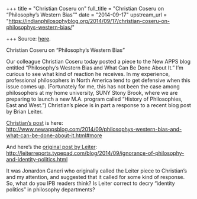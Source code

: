 +++
title = "Christian Coseru on"
full_title = "Christian Coseru on “Philosophy’s Western Bias”"
date = "2014-09-17"
upstream_url = "https://indianphilosophyblog.org/2014/09/17/christian-coseru-on-philosophys-western-bias/"

+++
Source: [here](https://indianphilosophyblog.org/2014/09/17/christian-coseru-on-philosophys-western-bias/).

Christian Coseru on “Philosophy’s Western Bias”

Our colleague Christian Coseru today posted a piece to the New APPS blog
entitled “Philosophy’s Western Bias and What Can Be Done About It.” I’m
curious to see what kind of reaction he receives. In my experience,
professional philosophers in North America tend to get defensive when
this issue comes up. (Fortunately for me, this has not been the case
among philosophers at my home university, SUNY Stony Brook, where we are
preparing to launch a new M.A. program called “History of Philosophies,
East and West.”) Christian’s piece is in part a response to a recent
blog post by Brian Leiter.

[Christian’s
post](http://www.newappsblog.com/2014/09/philosophys-western-bias-and-what-can-be-done-about-it.html#more)
is here:
http://www.newappsblog.com/2014/09/philosophys-western-bias-and-what-can-be-done-about-it.html#more

And here’s the [original post by
Leiter](http://leiterreports.typepad.com/blog/2014/09/ignorance-of-philosophy-and-identity-politics.html):
http://leiterreports.typepad.com/blog/2014/09/ignorance-of-philosophy-and-identity-politics.html

It was Jonardon Ganeri who originally called the Leiter piece to
Christian’s and my attention, and suggested that it called for some kind
of response. So, what do you IPB readers think? Is Leiter correct to
decry “identity politics” in philosophy departments?
